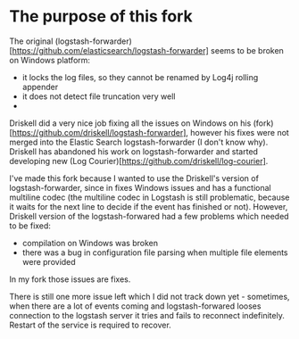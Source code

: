 # The purpose of this fork

The original (logstash-forwarder)[https://github.com/elasticsearch/logstash-forwarder] seems to be broken on Windows platform:
 
 * it locks the log files, so they cannot be renamed by Log4j rolling appender
 * it does not detect file truncation very well
 * 
 Driskell did a very nice job fixing all the issues on Windows on his (fork)[https://github.com/driskell/logstash-forwarder], however his fixes were not merged into the Elastic Search logstash-forwarder (I don't know why). Driskell has abandoned his work on logstash-forwarder and started developing new (Log Courier)[https://github.com/driskell/log-courier].

I've made this fork because I wanted to use the Driskell's version of logstash-forwarder, since in fixes Windows issues and has a functional multiline codec (the multiline codec in Logstash is still problematic, because it waits for the next line to decide if the event has finished or not).
However, Driskell version of the logstash-forwared had a few problems which needed to be fixed:
 
 * compilation on Windows was broken
 * there was a bug in configuration file parsing when multiple file elements were provided

In my fork those issues are fixes.

There is still one more issue left which I did not track down yet - sometimes, when there are a lot of events coming and logstash-forwared looses connection to the logstash server it tries and fails to reconnect indefinitely. Restart of the service is required to recover. 
